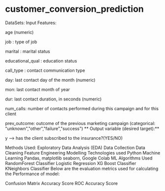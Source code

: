 # customer_conversion_prediction
DataSets:
Input Features:

age (numeric)

job : type of job

marital : marital status

educational_qual : education status

call_type : contact communication type

day: last contact day of the month (numeric)

mon: last contact month of year

dur: last contact duration, in seconds (numeric)

num_calls: number of contacts performed during this campaign and for this client

prev_outcome: outcome of the previous marketing campaign (categorical: "unknown","other","failure","success") ** Output variable (desired target):**

y --> has the client subscribed to the insurance?(YES/NO)

Methods Used:
Exploratory Data Analysis (EDA)
Data Collection
Data Cleaning
Feature Engineering
Modelling
Technologies used
Python
Machine Learning
Pandas, matplotlib
seaborn, Google Colab
ML Algorithms Used
RandomForest Classifier
Logistic Regression
XG Boost Classifier
KNeighbors Classifier
Below are the evaluation metrics used for calculating the Performance of model:

Confusion Matrix
Accuracy Score
ROC Accuracy Score
